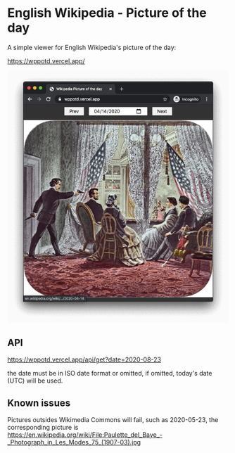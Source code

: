 # English Wikipedia - Picture of the day

A simple viewer for English Wikipedia's picture of the day:

https://wppotd.vercel.app/

![screen shot of the above website](Screen-Shot-2020-08-24-at-12.30.06.png)

## API

https://wppotd.vercel.app/api/get?date=2020-08-23

the date must be in ISO date format or omitted, if omitted, today's date (UTC) will be used.

## Known issues

Pictures outsides Wikimedia Commons will fail, such as 2020-05-23, the
corresponding picture is
https://en.wikipedia.org/wiki/File:Paulette_del_Baye_-_Photograph_in_Les_Modes_75_(1907-03).jpg
